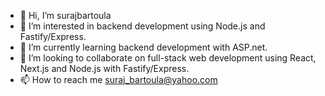 - 👋 Hi, I’m surajbartoula
- 👀 I’m interested in backend development using Node.js and Fastify/Express.
- 🌱 I’m currently learning backend development with ASP.net.
- 💞️ I’m looking to collaborate on full-stack web development using React, Next.js and Node.js with Fastify/Express.
- 📫 How to reach me suraj_bartoula@yahoo.com

<!---
surajbartoula/surajbartoula is a ✨ special ✨ repository because its `README.md` (this file) appears on your GitHub profile.
You can click the Preview link to take a look at your changes.
--->
